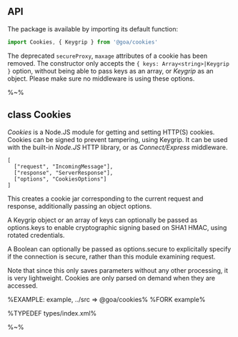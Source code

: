 ## API

The package is available by importing its default function:

```js
import Cookies, { Keygrip } from '@goa/cookies'
```

The deprecated `secureProxy`, `maxage` attributes of a cookie has been removed. The constructor only accepts the `{ keys: Array<string>|Keygrip }` option, without being able to pass keys as an array, or _Keygrip_ as an object. Please make sure no middleware is using these options.

%~%

## class Cookies

_Cookies_ is a Node.JS module for getting and setting HTTP(S) cookies. Cookies can be signed to prevent tampering, using Keygrip. It can be used with the built-in _Node.JS_ HTTP library, or as _Connect/Express_ middleware.

```## constructor => Cookies
[
  ["request", "IncomingMessage"],
  ["response", "ServerResponse"],
  ["options", "CookiesOptions"]
]
```

This creates a cookie jar corresponding to the current request and response, additionally passing an object options.

A Keygrip object or an array of keys can optionally be passed as options.keys to enable cryptographic signing based on SHA1 HMAC, using rotated credentials.

A Boolean can optionally be passed as options.secure to explicitally specify if the connection is secure, rather than this module examining request.

Note that since this only saves parameters without any other processing, it is very lightweight. Cookies are only parsed on demand when they are accessed.

%EXAMPLE: example, ../src => @goa/cookies%
%FORK example%

%TYPEDEF types/index.xml%

%~%